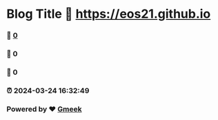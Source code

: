 # Blog Title :link: https://eos21.github.io
### :page_facing_up: [0](https://eos21.github.io/eos.github.io/tag.html) 
### :speech_balloon: 0 
### :hibiscus: 0 
### :alarm_clock: 2024-03-24 16:32:49 
### Powered by :heart: [Gmeek](https://github.com/Meekdai/Gmeek)
